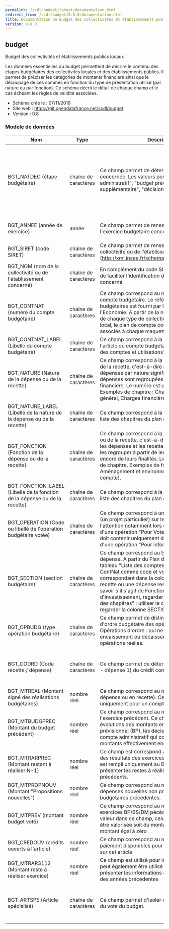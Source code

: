 ```yaml
---
permalink: /scdl/budget/latest/documentation.html
redirect_from: /scdl/budget/0.8.0/documentation.html
title: Documentation de Budget des collectivités et établissements publics locaux
version: 0.8.0
---
```


## budget

Budget des collectivités et établissements publics locaux

Les données essentielles du budget permettent de décrire le contenu des étapes budgétaires des collectivités locales et des établissements publics. Il permet de préciser les catégories de montants financiers ainsi que le découpage de ces sommes en fonction du type de présentation utilisé (par nature ou par fonction). Ce schéma décrit le détail de chaque champ et le cas échéant les règles de validité associées.

- Schéma créé le : 07/11/2019
- Site web : https://git.opendatafrance.net/scdl/budget
- Version : 0.8

### Modèle de données

|Nom|Type|Description|Exemple|Propriétés|
|-|-|-|-|-|
|BGT_NATDEC (étape budgétaire)|chaîne de caractères|Ce champ permet de déterminer l'étape budgétaire concernée. Les valeurs possibles sont : "compte administratif", "budget prévisionnel", "budget supplémentaire", "décision modificative"||Valeur obligatoire, Valeurs autorisées : budget primitif, budget supplémentaire, décision modificative, compte administratif|
|BGT_ANNEE (année de exercice)|année|Ce champ permet de renseigner l'année de l'exercice budgétaire concerné||Valeur obligatoire, Motif : `^[1-2]\d\d\d$`|
|BGT_SIRET (code SIRET)|chaîne de caractères|Ce champ permet de renseigner le code SIRET de la collectivité ou de l'établissement public concerné (http://xml.insee.fr/schema/siret.html#SIRET_stype).||Valeur obligatoire, Motif : `^\d{14}$`|
|BGT_NOM (nom de la collectivité ou de l'établissement concerné)|chaîne de caractères|En complément du code SIRET, ce champ permet de faciliter l'identification de l'organisme public concerné||Valeur obligatoire|
|BGT_CONTNAT (numéro du compte budgétaire)|chaîne de caractères|Ce champ correspond au numéro de l'article ou compte budgétaire. Le référentiel des comptes budgétaires est fourni par le ministère de l'Economie. A partir de la nomemclature comptable de chaque type de collectivité ou établissement local, le plan de compte contient la liste des codes associés à chaque maquette budgetaire.||Valeur obligatoire, Taille minimale : 1, Taille maximale : 9|
|BGT_CONTNAT_LABEL (Libellé du compte budgétaire)|chaîne de caractères|Ce champ correspond à la colonne LIBELLE de l'article ou compte budgétaire dans le tableau "Liste des comptes et utilisations" du plan de compte||Valeur obligatoire|
|BGT_NATURE (Nature de la dépense ou de la recette)|chaîne de caractères|Ce champ correspond à la nature de la dépense ou de la recette, c'est-à-dire au "quoi". Classer les dépenses par nature signifie que les recettes et les dépenses sont regroupées selon leur identité financière. Le numéro est un numéro de chapitre. Exemples de chapitre : Charges à caractère général, Charges financières…(voir plan de compte)||Valeur obligatoire, Taille minimale : 1, Taille maximale : 9|
|BGT_NATURE_LABEL (Libellé de la nature de la dépense ou de la recette)|chaîne de caractères|Ce champ correspond à la colonne LIBELLE de la liste des chapitres du plan de compte par nature||Valeur obligatoire|
|BGT_FONCTION (Fonction de la dépense ou de la recette)|chaîne de caractères|Ce champ correspond à la fonction de la dépense ou de la recette, c'est-à-dire le "pourquoi". Classer les dépenses et les recettes par fonction consiste à les regrouper à partir de leurs destinations ou encore de leurs finalités. Le numéro est un numéro de chapitre. Exemples de fonction : Action sociale, Aménagement et environnement...(voir plan de compte).||Valeur optionnelle, Taille minimale : 1, Taille maximale : 9|
|BGT_FONCTION_LABEL (Libellé de la fonction de la dépense ou de la recette)|chaîne de caractères|Ce champ correspond à la colonne LIBELLE de la liste des chapitres du plan de compte par fonction||Valeur optionnelle|
|BGT_OPERATION (Code ou libellé de l'opération budgétaire votée)|chaîne de caractères|Ce champ correspond à une opération budgétaire (un projet particulier) sur lequel on souhaite attirer l'attention notamment lors du vote. Dans le cas d'une opération "Pour Vote", ce compte opération doit contenir uniquement des chiffres ; dans le cas d'une opération "Pour information", c'est libre.||Valeur optionnelle|
|BGT_SECTION (section budgétaire)|chaîne de caractères|Ce champ correspond au type de recette ou de dépense. A partir du Plan de Compte, dans le tableau "Liste des comptes et utilisations", utiliser le ContNat comme code et voir le chapitre correspondant dans la colonne RR ou DR pour une recette ou une dépense respectivement. Pour savoir s'il s'agit de Fonctionnement ou d'Investissement, regarder dans le tableau "Liste des chapitres" : utiliser le code de chapitre et regarder la colonne SECTION.||Valeur obligatoire, Valeurs autorisées : investissement, fonctionnement|
|BGT_OPBUDG (type opération budgétaire)|chaîne de caractères|Ce champ permet de distinguer les opérations d'ordre budgétaire des opérations réelles. Opérations d'ordre : qui ne donnent pas lieu à encaissement ou décaissement ; à la différence des opérations réelles.||Valeur obligatoire, Valeurs autorisées : réel, ordre|
|BGT_CODRD (Code recette / dépense)|chaîne de caractères|Ce champ permet de déterminer le sens (recette 0 - dépense 1) du crédit concerné.||Valeur obligatoire, Valeurs autorisées : recette, dépense|
|BGT_MTREAL (Montant signé des réalisations budgétaires)|nombre réel|Ce champ correspond au montant réalisé (en dépense ou en recette). Ce champ est à renseigner uniquement pour un compte administratif||Valeur optionnelle|
|BGT_MTBUDGPREC (Montant du budget précédent)|nombre réel|Ce champ correspond au montant prévu lors de l'exercice précédent. Ce champ permet de voir les évolutions des montants entre le budget prévisionnel (BP), les décisions modificatives et le compte administratif qui consacre la réalité des montants effectivement engagés (payés ou reçus).||Valeur optionnelle|
|BGT_MTRARPREC (Montant restant à réaliser N-1)|nombre réel|Ce champ est correspond aux montant des reprises des résultats des exercices précédents. Ce champ est rempli uniquement au BP/BS/DM et au CA pour présenter les restes à réaliser des exercice précédents.||Valeur optionnelle|
|BGT_MTPROPNOUV (Montant "Propositions nouvelles")|nombre réel|Ce champ correspond au montant des recettes ou dépenses nouvelles non prévues dans les étapes budgétaires précédentes.||Valeur optionnelle|
|BGT_MTPREV (montant budget voté)|nombre réel|Ce champ correspond au montant prévu lors des exercices BP/BS/DM pécédents. En présence d'une valeur dans ce champ, celui-ci doit obligatoirement être valorisée soit du montant prévu soit d'un montant égal à zéro||Valeur optionnelle|
|BGT_CREDOUV (crédits ouverts à l'article)|nombre réel|Ce champ correspond au montant des crédits de paiement disponibles pour effectuer des dépenses sur cet article||Valeur optionnelle|
|BGT_MTRAR3112 (Montant reste à réaliser exercice)|nombre réel|Ce champ est utilisé pour le compte administratif. Il peut également être utilisé au BP/BS/DM pour présenter les informations du compte administratif des années précédentes||Valeur optionnelle|
|BGT_ARTSPE (Article spécialisé)|chaîne de caractères|Ce champ permet d'isoler des articles au moment du vote du budget.||Valeur optionnelle, Valeurs autorisées : non spécialisé, spécialisé|